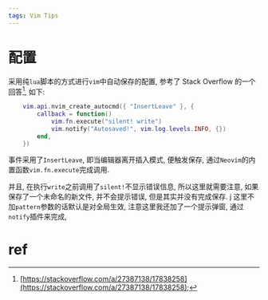 ```yaml
---
tags: Vim Tips
---
```


# 配置

采用纯`lua`脚本的方式进行`vim`中自动保存的配置, 参考了 Stack Overflow 的一个回答[^1], 如下:

```lua
    vim.api.nvim_create_autocmd({ "InsertLeave" }, {
        callback = function()
            vim.fn.execute("silent! write")
            vim.notify("Autosaved!", vim.log.levels.INFO, {})
        end,
    })
```

事件采用了`InsertLeave`, 即当编辑器离开插入模式, 便触发保存, 通过`Neovim`的内置函数`vim.fn.execute`完成调用.

并且, 在执行`write`之前调用了`silent!`不显示错误信息, 所以这里就需要注意, 如果保存了一个未命名的新文件, 并不会提示错误, 但是其实并没有完成保存.
j
这里不加`pattern`参数的话默认是对全局生效, 注意这里我还加了一个提示弹窗, 通过`notify`插件来完成,

# ref

[^1]: [https://stackoverflow.com/a/27387138/17838258](https://stackoverflow.com/a/27387138/17838258);
